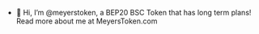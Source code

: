 - 👋 Hi, I’m @meyerstoken, a BEP20 BSC Token that has long term plans!  Read more about me at MeyersToken.com

<!---
meyerstoken/meyerstoken is a ✨ special ✨ repository because its `README.md` (this file) appears on your GitHub profile.
You can click the Preview link to take a look at your changes.
--->
